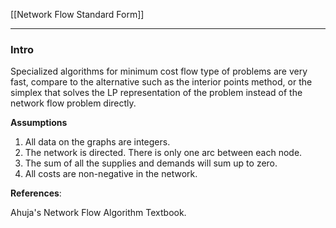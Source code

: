 [[Network Flow Standard Form]]

---
### **Intro**

Specialized algorithms for minimum cost flow type of problems are very fast, compare to the alternative such as the interior points method, or the simplex that solves the LP representation of the problem instead of the network flow problem directly. 

**Assumptions**

1. All data on the graphs are integers. 
2. The network is directed. There is only one arc between each node. 
3. The sum of all the supplies and demands will sum up to zero. 
4. All costs are non-negative in the network. 





**References**: 

Ahuja's Network Flow Algorithm Textbook. 